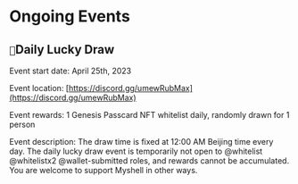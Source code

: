 # Ongoing Events

## `🎉`Daily Lucky Draw

Event start date: April 25th, 2023

Event location: [https://discord.gg/umewRubMax](https://discord.gg/umewRubMax)

Event rewards: 1 Genesis Passcard NFT whitelist daily, randomly drawn for 1 person

Event description: The draw time is fixed at 12:00 AM Beijing time every day. The daily lucky draw event is temporarily not open to @whitelist @whitelistx2 @wallet-submitted roles, and rewards cannot be accumulated. You are welcome to support Myshell in other ways.